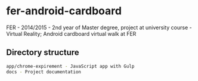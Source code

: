 fer-android-cardboard
=====================

FER - 2014/2015 - 2nd year of Master degree, project at university course - Virtual Reality; Android cardboard virtual walk at FER


## Directory structure
```sh
app/chrome-expirement - JavaScript app with Gulp
docs - Project documentation
```
